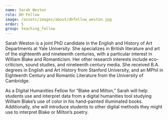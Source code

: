 ```yaml
---
name: Sarah Weston
role: DH Fellow
image: /assets/images/about/dhfellow_weston.jpg
order: 5
group: teaching_fellow
---
```

Sarah Weston is a joint PhD candidate in the English and History of Art Departments at Yale University. She specializes in British literature and art of the eighteenth and nineteenth centuries, with a particular interest in William Blake and Romanticism. Her other research interests include eco-criticism, sound studies, and nineteenth century media. She received B.A. degrees in English and Art History from Stanford University, and an MPhil in Eighteenth Century and Romantic Literature from the University of Cambridge. 

As a Digital Humanities Fellow for “Blake and Milton,” Sarah will help students use and interpret data from a digital humanities tool studying William Blake’s use of color in his hand-painted illuminated books. Additionally, she will introduce students to other digital methods they might use to interpret Blake or Milton’s poetry.